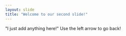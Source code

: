 ```yaml
---
layout: slide
title: "Welcome to our second slide!"
---
```

"I just add anything here!"
Use the left arrow to go back!
